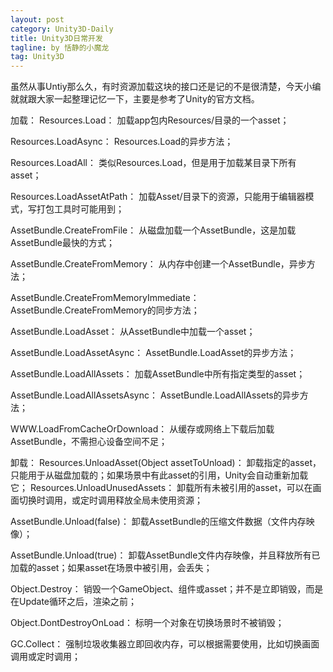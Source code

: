 ```yaml
---
layout: post
category: Unity3D-Daily
title: Unity3D日常开发
tagline: by 恬静的小魔龙
tag: Unity3D
---
```


虽然从事Untiy那么久，有时资源加载这块的接口还是记的不是很清楚，今天小编就就跟大家一起整理记忆一下，主要是参考了Unity的官方文档。

加载：
Resources.Load：
加载app包内Resources/目录的一个asset；

Resources.LoadAsync：
Resources.Load的异步方法；

Resources.LoadAll：
类似Resources.Load，但是用于加载某目录下所有asset；

Resources.LoadAssetAtPath：
加载Asset/目录下的资源，只能用于编辑器模式，写打包工具时可能用到；

AssetBundle.CreateFromFile：
从磁盘加载一个AssetBundle，这是加载AssetBundle最快的方式；

AssetBundle.CreateFromMemory：
从内存中创建一个AssetBundle，异步方法；

AssetBundle.CreateFromMemoryImmediate：
AssetBundle.CreateFromMemory的同步方法；

AssetBundle.LoadAsset：
从AssetBundle中加载一个asset；

AssetBundle.LoadAssetAsync：
AssetBundle.LoadAsset的异步方法；

AssetBundle.LoadAllAssets：
加载AssetBundle中所有指定类型的asset；

AssetBundle.LoadAllAssetsAsync：
AssetBundle.LoadAllAssets的异步方法；

WWW.LoadFromCacheOrDownload：
从缓存或网络上下载后加载AssetBundle，不需担心设备空间不足；

卸载：
Resources.UnloadAsset(Object assetToUnload)：
卸载指定的asset，只能用于从磁盘加载的；如果场景中有此asset的引用，Unity会自动重新加载它；
Resources.UnloadUnusedAssets：
卸载所有未被引用的asset，可以在画面切换时调用，或定时调用释放全局未使用资源；

AssetBundle.Unload(false)：
卸载AssetBundle的压缩文件数据（文件内存映像）；

AssetBundle.Unload(true)：
卸载AssetBundle文件内存映像，并且释放所有已加载的asset；如果asset在场景中被引用，会丢失；

Object.Destroy：
销毁一个GameObject、组件或asset；并不是立即销毁，而是在Update循环之后，渲染之前；

Object.DontDestroyOnLoad：
标明一个对象在切换场景时不被销毁；

GC.Collect：
强制垃圾收集器立即回收内存，可以根据需要使用，比如切换画面调用或定时调用；